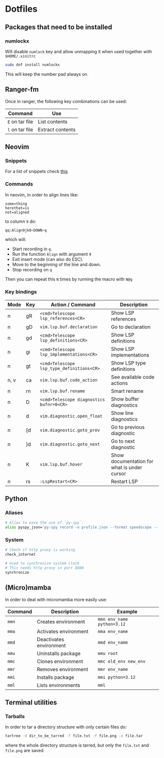 # Dotfiles

## Packages that need to be installed

### numlockx

Will disable `numlock` key and allow unmapping it
when used together with `$HOME/.xinitrc`

```bash
sudo dnf install numlockx
```

This will keep the number pad always on.

## Ranger-fm

Once in ranger, the following key combinations can be used:

| Command | Use |
|---------|-----|
|`E` on tar file | List contents|
| `l` on tar file | Extract contents |

## Neovim

### Snippets

For a list of snippets check [this](doc/snippets.md)

### Commands 

In neovim, in order to align lines like:

```pyhon
some=thing
herethat=is
not=aligned
```

to column `9` do:

```bash
qq:Align9jk0<DOWN>q
```

which will:

- Start recording in `q`.
- Run the function `Align` with argument `9`
- Exit insert mode (can also do ESC).
- Move to the beginning of the line and down.
- Stop recording on `q`

Then you can repeat this `N` times by running the macro with `N@q`

### Key bindings 


| Mode       | Key           | Action / Command                                      | Description                               |
|------------|---------------|------------------------------------------------------|-------------------------------------------|
| n          | gR            | `<cmd>Telescope lsp_references<CR>`                  | Show LSP references                        |
| n          | gD            | `vim.lsp.buf.declaration`                            | Go to declaration                          |
| n          | gd            | `<cmd>Telescope lsp_definitions<CR>`                 | Show LSP definitions                        |
| n          | gi            | `<cmd>Telescope lsp_implementations<CR>`            | Show LSP implementations                   |
| n          | gt            | `<cmd>Telescope lsp_type_definitions<CR>`           | Show LSP type definitions                  |
| n, v       | <leader>ca    | `vim.lsp.buf.code_action`                            | See available code actions                 |
| n          | <leader>rn    | `vim.lsp.buf.rename`                                 | Smart rename                               |
| n          | <leader>D     | `<cmd>Telescope diagnostics bufnr=0<CR>`            | Show buffer diagnostics                     |
| n          | <leader>d     | `vim.diagnostic.open_float`                          | Show line diagnostics                       |
| n          | [d            | `vim.diagnostic.goto_prev`                           | Go to previous diagnostic                   |
| n          | ]d            | `vim.diagnostic.goto_next`                           | Go to next diagnostic                       |
| n          | K             | `vim.lsp.buf.hover`                                  | Show documentation for what is under cursor|
| n          | <leader>rs    | `:LspRestart<CR>`                                    | Restart LSP                                 |


## Python

### Aliases 

```bash
# Alias to ease the use of `py-spy`:
alias pyspy_json='py-spy record -o profile.json --format speedscope --'
```

### System

```bash
# Check if http proxy is working
check_internet
```

```bash
# Used to synchronize system clock
# This needs http proxy in port 8888
synchronize
```

## (Micro)mamba

In order to deal with micromamba more easily use:

| Command | Description             | Example                    |
| ------- | ----------------------- | -------------------------- |
| `mmn`   | Creates environment     | `mmn env_name python=3.12` |
| `mma`   | Activates environment   | `mma env_name`             |
| `mmd`   | Deactivates environment | `mmd env_name`             |
| `mmu`   | Uninstalls package      | `mmu root`                 |
| `mmc`   | Clones environment      | `mmc old_env new_env`      |
| `mmr`   | Removes environment     | `mmr env_name`             |
| `mmi`   | Installs package        | `mmi python=3.12`          |
| `mml`   | Lists environments      | `mml`                      |

## Terminal utilities

### Tarballs

In order to tar a directory structure with only certain files do:

```bash
tartree -d dir_to_be_tarred -f file.txt -f file.png -o file.tar
```

where the whole directory structure is tarred, but only the `file.txt` and `file.png`
are saved
